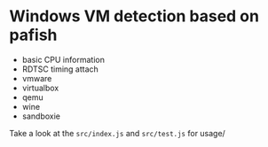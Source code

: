 # Windows VM detection based on pafish

- basic CPU information
- RDTSC timing attach
- vmware
- virtualbox
- qemu
- wine
- sandboxie

Take a look at the `src/index.js` and `src/test.js` for usage/